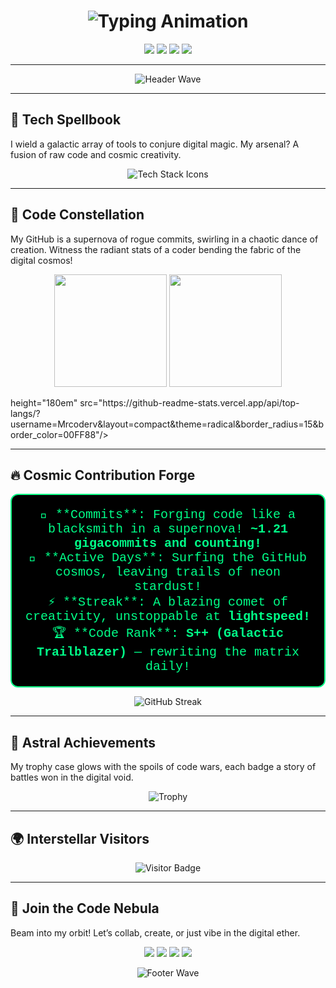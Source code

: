 <h1 align="center">
  <img src="https://readme-typing-svg.demolab.com?font=Orbitron&size=34&duration=3000&pause=600&color=00FF88&vCenter=true&width=480&lines=%F0%9F%9A%80+Raghav+Vian%2C+Code+Sorcerer!;Crafting+Digital+Universes;Rewriting+Reality+One+Line+at+a+Time" alt="Typing Animation" />
</h1>

<p align="center">
  <a href="https://raghavpanthi.com.np"><img src="https://img.shields.io/badge/Portfolio-%23000000.svg?style=for-the-badge&logo=react&logoColor=00FF88&labelColor=000000"/></a>
  <a href="https://www.linkedin.com/in/raghav-vian-panthi/"><img src="https://img.shields.io/badge/LinkedIn-%230077B5.svg?style=for-the-badge&logo=linkedin&logoColor=00FF88&labelColor=000000"/></a>
  <a href="https://leetcode.com/Mrcoderv/"><img src="https://img.shields.io/badge/LeetCode-%23FFA116.svg?style=for-the-badge&logo=leetcode&logoColor=00FF88&labelColor=000000"/></a>
  <a href="https://share.streamlit.io/user/mrcoderv"><img src="https://img.shields.io/badge/Streamlit-App-%23FF4B4B.svg?style=for-the-badge&logo=streamlit&logoColor=00FF88&labelColor=000000"/></a>
</p>

---

<p align="center">
  <img src="https://capsule-render.vercel.app/api?type=wave&color=gradient&gradientColors=00FF88,FF00CC,00FFFF&height=150§ion=header&text=Welcome%20to%20Raghav's%20Code%20Cosmos!&fontSize=42&fontAlignY=35&desc=🌌%20Code+%7C%20Chaos+%7C%20Creation&descAlignY=65&animation=twirl" alt="Header Wave"/>
</p>

---

## 🌟 **Tech Spellbook**

I wield a galactic array of tools to conjure digital magic. My arsenal? A fusion of raw code and cosmic creativity.

<p align="center">
  <img src="https://skillicons.dev/icons?i=python,js,java,c,wordpress,jupyter,react,nodejs,docker,git,flask,aws,html,css,mysql" alt="Tech Stack Icons" />
</p>

---
## 🌌 **Code Constellation**

My GitHub is a supernova of rogue commits, swirling in a chaotic dance of creation. Witness the radiant stats of a coder bending the fabric of the digital cosmos!

<p align="center">
  <img height="180em" src="https://github-readme-stats.vercel.app/api?username=Mrcoderv&show_icons=true&theme=radical&include_all_commits=true&count_private=true&border_radius=15&border_color=00FF88&bg_color=000000"/>
  <img height="180em" src="https://github-readme-stats.vercel.app/api/top-langs/?username=Mrcoderv&layout=compact&theme=radical&border_radius=15&border_color=00FF88&bg_color=000000"/>
</p> height="180em" src="https://github-readme-stats.vercel.app/api/top-langs/?username=Mrcoderv&layout=compact&theme=radical&border_radius=15&border_color=00FF88"/>
</p>

---

## 🔥 **Cosmic Contribution Forge**

<p align="center" style="background-color: #000000; padding: 20px; border-radius: 12px; border: 2px solid #00FF88;">
  <span style="color: #00FF88; font-family: 'Courier New', Courier, monospace; font-size: 20px;">
    💾 **Commits**: Forging code like a blacksmith in a supernova! <b>~1.21 gigacommits and counting!</b><br>
    🌌 **Active Days**: Surfing the GitHub cosmos, leaving trails of neon stardust!<br>
    ⚡ **Streak**: A blazing comet of creativity, unstoppable at <b>lightspeed!</b><br>
    🏆 **Code Rank**: <b>S++ (Galactic Trailblazer)</b> — rewriting the matrix daily!
  </span>
</p>

<p align="center">
  <img src="https://github-readme-streak-stats.herokuapp.com/?user=Mrcoderv&theme=radical&border_radius=12&border=00FF88&background=000000" alt="GitHub Streak"/>
</p>

---

## 🏅 **Astral Achievements**

My trophy case glows with the spoils of code wars, each badge a story of battles won in the digital void.

<p align="center">
  <img src="https://github-profile-trophy.vercel.app/?username=Mrcoderv&theme=radical&margin-w=15&margin-h=15&row=2&column=4&no-bg=true" alt="Trophy"/>
</p>

---

## 🌍 **Interstellar Visitors**

<p align="center">
  <img src="https://img.shields.io/badge/Cosmic%20Voyagers-1000%2B-00FF88?style=for-the-badge&logo=rocket&logoColor=000000" alt="Visitor Badge"/>
</p>

---

## 🤝 **Join the Code Nebula**

Beam into my orbit! Let’s collab, create, or just vibe in the digital ether.

<p align="center">
  <a href="mailto:Raghavap.339@gmail.com"><img src="https://img.shields.io/badge/Gmail-%23D14836.svg?style=for-the-badge&logo=gmail&logoColor=00FF88&labelColor=000000"/></a>
  <a href="https://www.instagram.com/raghavavian/"><img src="https://img.shields.io/badge/Instagram-%23E4405F.svg?style=for-the-badge&logo=instagram&logoColor=00FF88&labelColor=000000"/></a>
  <a href="https://discord.com/users/yourdiscordid"><img src="https://img.shields.io/badge/Discord-%237289DA.svg?style=for-the-badge&logo=discord&logoColor=00FF88&labelColor=000000"/></a>
  <a href="https://www.youtube.com/@RaghavVian"><img src="https://img.shields.io/badge/YouTube-%23FF0000.svg?style=for-the-badge&logo=youtube&logoColor=00FF88&labelColor=000000"/></a>
</p>

<p align="center">
  <img src="https://capsule-render.vercel.app/api?type=wave&color=gradient&gradientColors=FF00CC,00FF88,00FFFF&height=130§ion=footer&animation=twirl" alt="Footer Wave"/>
</p>
